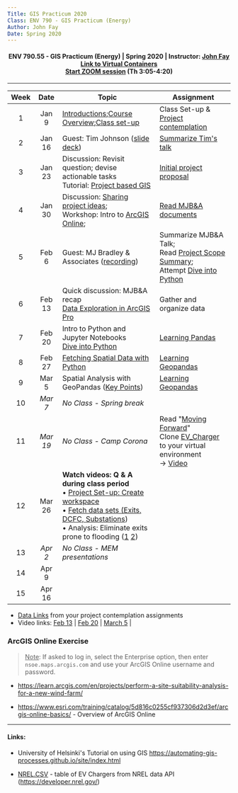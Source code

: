 ```yaml
---
Title: GIS Practicum 2020
Class: ENV 790 - GIS Practicum (Energy)
Author: John Fay
Date: Spring 2020
---
```


<h4>
    <center> 
    ENV 790.55 - GIS Practicum (Energy) | 
    Spring 2020 | 
    Instructor:     <a href='mailto:john.fay@duke.edu'>John Fay</a><br>
    <A HREF='https://vm-manage.oit.duke.edu/containers' target="_blank">Link to Virtual Containers</A><br>
    <A HREF='https://duke.zoom.us/j/103231206' target="_blank">Start ZOOM session</A> (Th 3:05-4:20)
    </center>
</h4>

---

| Week |   Date   | Topic                                                        | Assignment                                                   |
| :--: | :------: | ------------------------------------------------------------ | ------------------------------------------------------------ |
|  1   |  Jan 9   | [Introductions](./CourseIntroduction.html);[Course Overview](./CourseOverview.html);[Class set-up](./ClassSetup.html) | Class Set-up & [Project contemplation](./Task01_ProjectContemplation.html) |
|  2   |  Jan 16  | Guest: Tim Johnson ([slide deck](./Materials/TimJohnson_13Jan2020.pdf)) | [Summarize Tim's talk](./Task02_SpeakerReview.html)          |
|  3   |  Jan 23  | Discussion: Revisit question; devise actionable tasks<br />Tutorial: [Project based GIS](./Project-based-GIS.html) | [Initial project proposal](./Task03_InitialProjectProposal.html) |
|  4   |  Jan 30  | Discussion: [Sharing project ideas](./Proposal-discussion.html); <br />Workshop: Intro to [ArcGIS Online](https://nsoe.maps.arcgis.com/home/index.html); | [Read MJB&A documents](./Task04_MJBA_documents.html)         |
|  5   |  Feb 6   | Guest: MJ Bradley & Associates ([recording](https://duke.zoom.us/rec/play/65YpfuippzM3T9fAtwSDCqR7W467Jqys13Id-_IOmkq3AHYCMVeiNOREMbNl3XPRh8Oy61y_bGZJu4sY?)) | Summarize MJB&A Talk; <br />Read [Project Scope Summary](./Project_Scope_Summary.html); <br />Attempt [Dive into Python](./Dive-into-Python.html) |
|  6   |  Feb 13  | Quick discussion: MJB&A recap<br />[Data Exploration in ArcGIS Pro](./DataExploration.html) | Gather and organize data                                     |
|  7   |  Feb 20  | Intro to Python and Jupyter Notebooks<br />[Dive into Python](./Dive-into-Python.html) | [Learning Pandas](./Learning_Pandas.html)                    |
|  8   |  Feb 27  | [Fetching Spatial Data with Python](./FetchingData.html)     | [Learning Geopandas](./Learning_Geopandas.html)              |
|  9   |  Mar 5   | Spatial Analysis with GeoPandas ([Key Points](./Geopandas_KeyPoints.html)) | [Learning Geopandas](./Learning_Geopandas.html)              |
|  10  | *Mar 7*  | *No Class - Spring break*                                    |                                                              |
|  11  | *Mar 19* | *No Class -  Camp Corona*                                    | Read "[Moving Forward](./Moving-Forward.html)"<br>Clone [EV_Charger](https://github.com/DataDevils/EV_Network) to your virtual environment<br />→ [Video](https://duke.zoom.us/rec/play/upx5c-mv_zM3HdPA5gSDUP9wW9Tvev6sgCAZ86FeyEm1WiEGZgD1Z7YWYOKznpQutIEhJ9Vp01cPcOYH?autoplay=true&startTime=1585060621000) |
|  12  |  Mar 26  | **Watch videos: Q & A during class period**<br />• [Project Set-up: Create workspace](https://duke.zoom.us/rec/play/vccuJun8_283H9zDtwSDC6coW9W1JqKshyFPr_sInkvhBiQCZwClY-QWZOr7G95-977wkV39fGBLezaf)<br />• [Fetch data sets (Exits, DCFC, Substations](https://duke.zoom.us/rec/play/75csd7v8pjw3S9aVtQSDAqd-W9TpLP2sh3Ub-vIMyEzhVyQCZgWkb-BHYuFQUWjfARxVmNdisxM_xIT1))<br />• Analysis: Eliminate exits prone to flooding ([1](https://duke.zoom.us/rec/share/tdwvfqP59mJJWKP39BnmA6h7J6jUX6a813QYqKdbnU4JJ0Cqu0pMXqunNkWCwqee) [2](https://duke.zoom.us/rec/share/6fBsCazQ-3pITa_G4hrQYaUYIpm-aaa81yZIqPdfmUuQsxnctjS7eJE1qon9OJYx)) |                                                              |
|  13  | *Apr 2*  | *No Class - MEM presentations*                               |                                                              |
|  14  |  Apr 9   |                                                              |                                                              |
|  15  |  Apr 16  |                                                              |                                                              |

* [Data Links](./DataLinks.html) from your project contemplation assignments
* Video links: [Feb 13](https://nsoe.capture.duke.edu/Panopto/Pages/Viewer.aspx?id=325e9ba9-0451-4dde-99db-ab60014b0f82) | [Feb 20](https://nsoe.capture.duke.edu/Panopto/Pages/Viewer.aspx?id=af396ee4-fa5a-474a-91de-ab67014afa5b) | [March 5](https://nsoe.capture.duke.edu/Panopto/Pages/Viewer.aspx?id=e3b504ca-2cdd-4c7f-adf4-ab75014b27fd) | 

### ArcGIS Online Exercise

> <u>Note</u>: If asked to log in, select the Enterprise option, then enter `nsoe.maps.arcgis.com` and use your ArcGIS Online username and password. 

* https://learn.arcgis.com/en/projects/perform-a-site-suitability-analysis-for-a-new-wind-farm/

* https://www.esri.com/training/catalog/5d816c0255cf937306d2d3ef/arcgis-online-basics/ - Overview of ArcGIS Online

---

#### Links: 

* University of Helsinki's Tutorial on using GIS https://automating-gis-processes.github.io/site/index.html

* [NREL.CSV](./media/NREL_data.csv) - table of EV Chargers from NREL data API (https://developer.nrel.gov/)

